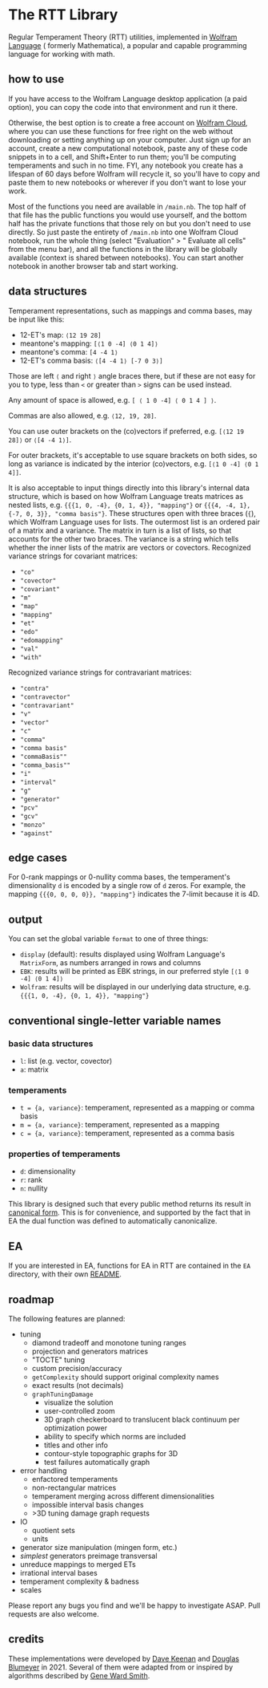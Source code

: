 # The RTT Library

Regular Temperament Theory (RTT) utilities, implemented in [Wolfram Language](https://www.wolfram.com/language/) (
formerly Mathematica), a popular and capable programming language for working with math.

## how to use

If you have access to the Wolfram Language desktop application (a paid option), you can copy the code into that
environment and run it there.

Otherwise, the best option is to create a free account on [Wolfram Cloud](https://www.wolframcloud.com), where you can
use these functions for free right on the web without downloading or setting anything up on your computer. Just sign up
for an account, create a new computational notebook, paste any of these code snippets in to a cell, and Shift+Enter to
run them; you'll be computing temperaments and such in no time. FYI, any notebook you create has a lifespan of 60 days
before Wolfram will recycle it, so you'll have to copy and paste them to new notebooks or wherever if you don't want to
lose your work.

Most of the functions you need are available in `/main.nb`. The top half of that file has the public functions you would
use yourself, and the bottom half has the private functions that those rely on but you don't need to use directly. So
just paste the entirety of `/main.nb` into one Wolfram Cloud notebook, run the whole thing (select "Evaluation" > "
Evaluate all cells" from the menu bar), and all the functions in the library will be globally available (context is
shared between notebooks). You can start another notebook in another browser tab and start working.

## data structures

Temperament representations, such as mappings and comma bases, may be input like this:

* 12-ET's map: `⟨12 19 28]`
* meantone's mapping: `[⟨1 0 -4] ⟨0 1 4]⟩`
* meantone's comma: `[4 -4 1⟩`
* 12-ET's comma basis: `⟨[4 -4 1⟩ [-7 0 3⟩]`

Those are left `⟨` and right `⟩` angle braces there, but if these are not easy for you to type, less than `<` or
greater than `>` signs can be used instead.

Any amount of space is allowed, e.g. `[ ⟨ 1 0 -4] ⟨ 0 1 4 ] ⟩`.

Commas are also allowed, e.g. `⟨12, 19, 28]`.

You can use outer brackets on the (co)vectors if preferred, e.g. `[⟨12 19 28]⟩` or `⟨[4 -4 1⟩]`.

For outer brackets, it's acceptable to use square brackets on both sides, so long as variance is indicated by the
interior (co)vectors, e.g. `[⟨1 0 -4] ⟨0 1 4]]`.

It is also acceptable to input things directly into this library's internal data structure, which is based on how
Wolfram Language treats matrices as nested lists, e.g. `{{{1, 0, -4}, {0, 1, 4}}, "mapping"}`
or `{{{4, -4, 1}, {-7, 0, 3}}, "comma basis"}`. These structures open with three braces (`{`), which Wolfram Language
uses for lists. The outermost list is an ordered pair of a matrix and a variance. The matrix in turn is a list of lists,
so that accounts for the other two braces. The variance is a string which tells whether the inner lists of the matrix
are vectors or covectors. Recognized variance strings for covariant matrices:

* `"co"`
* `"covector"`
* `"covariant"`
* `"m"`
* `"map"`
* `"mapping"`
* `"et"`
* `"edo"`
* `"edomapping"`
* `"val"`
* `"with"`

Recognized variance strings for contravariant matrices:

* `"contra"`
* `"contravector"`
* `"contravariant"`
* `"v"`
* `"vector"`
* `"c"`
* `"comma"`
* `"comma basis"`
* `"commaBasis""`
* `"comma_basis""`
* `"i"`
* `"interval"`
* `"g"`
* `"generator"`
* `"pcv"`
* `"gcv"`
* `"monzo"`
* `"against"`

## edge cases

For 0-rank mappings or 0-nullity comma bases, the temperament's dimensionality `d` is encoded by a single row of `d`
zeros. For example, the mapping `{{{0, 0, 0, 0}}, "mapping"}` indicates the 7-limit because it is 4D.

## output

You can set the global variable `format` to one of three things:

* `display` (default): results displayed using Wolfram Language's `MatrixForm`, as numbers arranged in rows and columns
* `EBK`: results will be printed as EBK strings, in our preferred style `[⟨1 0 -4] ⟨0 1 4]⟩`
* `Wolfram`: results will be displayed in our underlying data structure, e.g. `{{{1, 0, -4}, {0, 1, 4}}, "mapping"}`

## conventional single-letter variable names

### basic data structures

* `l`: list (e.g. vector, covector)
* `a`: matrix

### temperaments

* `t = {a, variance}`: temperament, represented as a mapping or comma basis
* `m = {a, variance}`: temperament, represented as a mapping
* `c = {a, variance}`: temperament, represented as a comma basis

### properties of temperaments

* `d`: dimensionality
* `r`: rank
* `n`: nullity

This library is designed such that every public method returns its result
in [canonical form](https://en.xen.wiki/w/canonical_form). This is for convenience, and supported by the fact that in EA
the dual function was defined to automatically canonicalize.

## EA

If you are interested in EA, functions for EA in RTT are contained in the `EA` directory, with their
own [README](https://github.com/cmloegcmluin/RTT/blob/main/EA/README.md).

## roadmap

The following features are planned:

* tuning
    * diamond tradeoff and monotone tuning ranges
    * projection and generators matrices
    * "TOCTE" tuning
    * custom precision/accuracy
    * `getComplexity` should support original complexity names
    * exact results (not decimals)
    * `graphTuningDamage`
        * visualize the solution
        * user-controlled zoom
        * 3D graph checkerboard to translucent black continuum per optimization power
        * ability to specify which norms are included
        * titles and other info
        * contour-style topographic graphs for 3D
        * test failures automatically graph
* error handling
    * enfactored temperaments
    * non-rectangular matrices
    * temperament merging across different dimensionalities
    * impossible interval basis changes
    * \>3D tuning damage graph requests
* IO
    * quotient sets
    * units
* generator size manipulation (mingen form, etc.)
* *simplest* generators preimage transversal
* unreduce mappings to merged ETs
* irrational interval bases
* temperament complexity & badness
* scales

Please report any bugs you find and we'll be happy to investigate ASAP. Pull requests are also welcome.

## credits

These implementations were developed by [Dave Keenan](https://en.xen.wiki/w/Dave_Keenan)
and [Douglas Blumeyer](https://en.xen.wiki/w/Douglas_Blumeyer) in 2021. Several of them were adapted from or inspired by
algorithms described by [Gene Ward Smith](https://en.xen.wiki/w/Gene_Ward_Smith).
